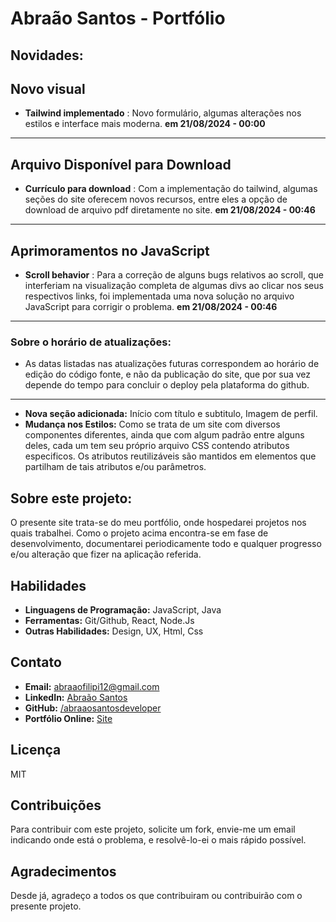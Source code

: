 # Abraão Santos - Portfólio

## Novidades:

## **Novo visual** 
* **Tailwind implementado** : Novo formulário, algumas alterações nos estilos e interface mais moderna. 
**em 21/08/2024 - 00:00**
---
## **Arquivo Disponível para Download**
* **Currículo para download** : Com a implementação do tailwind, algumas seções do site oferecem novos recursos, entre eles a opção de download de arquivo pdf diretamente no site.
**em 21/08/2024 - 00:46**
---
## **Aprimoramentos no JavaScript**
* **Scroll behavior** : Para a correção de alguns bugs relativos ao scroll, que interferiam na visualização completa de algumas divs ao clicar nos seus respectivos links, foi implementada uma nova solução no arquivo JavaScript para corrigir o problema.
**em 21/08/2024 - 00:46**
---

### Sobre o horário de atualizações: 
* As datas listadas nas atualizações futuras correspondem ao horário de edição do código fonte, e não da publicação do site, que por sua vez depende do tempo para concluir o deploy pela plataforma do github.
--- 

* **Nova seção adicionada:** Início com título e subtitulo, Imagem de perfil.
* **Mudança nos Estilos:** Como se trata de um site com diversos componentes diferentes, ainda que
com algum padrão entre alguns deles, cada um tem seu próprio arquivo CSS contendo atributos especificos.
Os atributos reutilizáveis são mantidos em elementos que partilham de tais atributos e/ou parâmetros.

## Sobre este projeto:

O presente site trata-se do meu portfólio, onde hospedarei projetos nos quais trabalhei. 
Como o projeto acima encontra-se em fase de desenvolvimento, documentarei periodicamente
todo e qualquer progresso e/ou alteração que fizer na aplicação referida.


## Habilidades

* **Linguagens de Programação:** JavaScript, Java
* **Ferramentas:** Git/Github, React, Node.Js
* **Outras Habilidades:** Design, UX, Html, Css

## Contato

* **Email:** abraaofilipi12@gmail.com
* **LinkedIn:** [Abraão Santos](https://www.linkedin.com/in/abra%C3%A3o-santos-aaa915273/)
* **GitHub:** [/abraaosantosdeveloper](https://github.com/abraaosantosdeveloper)
* **Portfólio Online:** [Site](https://abraaosantosdeveloper.github.io)

## Licença

MIT

## Contribuições

Para contribuir com este projeto, solicite um fork, envie-me um email indicando onde está o problema, e resolvê-lo-ei o mais rápido possível.

## Agradecimentos

Desde já, agradeço a todos os que contribuiram ou contribuirão com o presente projeto.
